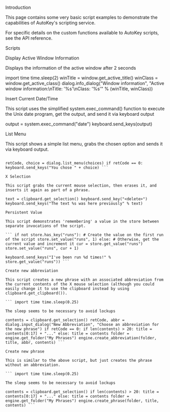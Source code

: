 Introduction

This page contains some very basic script examples to demonstrate the capabilities of AutoKey's scripting service.

For specific details on the custom functions available to AutoKey scripts, see the API reference.

Scripts

Display Active Window Information

Displays the information of the active window after 2 seconds

import time time.sleep(2) winTitle = window.get_active_title() winClass = window.get_active_class() dialog.info_dialog("Window information", "Active window information:\\nTitle: '%s'\\nClass: '%s'" % (winTitle, winClass))

Insert Current Date/Time

This script uses the simplified system.exec_command() function to execute the Unix date program, get the output, and send it via keyboard output

output = system.exec_command("date") keyboard.send_keys(output)

List Menu

This script shows a simple list menu, grabs the chosen option and sends it via keyboard output.

``` choices = ["something", "something else", "a third thing"]

retCode, choice = dialog.list_menu(choices) if retCode == 0: keyboard.send_keys("You chose " + choice) ```

X Selection

This script grabs the current mouse selection, then erases it, and inserts it again as part of a phrase.

text = clipboard.get_selection() keyboard.send_key("<delete>") keyboard.send_keys("The text %s was here previously" % text)

Persistent Value

This script demonstrates 'remembering' a value in the store between separate invocations of the script.

``` if not store.has_key("runs"): # Create the value on the first run of the script store.set_value("runs", 1) else: # Otherwise, get the current value and increment it cur = store.get_value("runs") store.set_value("runs", cur + 1)

keyboard.send_keys("I've been run %d times!" % store.get_value("runs")) ```

Create new abbreviation

This script creates a new phrase with an associated abbreviation from the current contents of the X mouse selection (although you could easily change it to use the clipboard instead by using clipboard.get_clipboard()).

``` import time time.sleep(0.25)

The sleep seems to be necessary to avoid lockups

contents = clipboard.get_selection() retCode, abbr = dialog.input_dialog("New Abbreviation", "Choose an abbreviation for the new phrase") if retCode == 0: if len(contents) > 20: title = contents[0:17] + "..." else: title = contents folder = engine.get_folder("My Phrases") engine.create_abbreviation(folder, title, abbr, contents) ```

Create new phrase

This is similar to the above script, but just creates the phrase without an abbreviation.

``` import time time.sleep(0.25)

The sleep seems to be necessary to avoid lockups

contents = clipboard.get_selection() if len(contents) > 20: title = contents[0:17] + "..." else: title = contents folder = engine.get_folder("My Phrases") engine.create_phrase(folder, title, contents) ```
